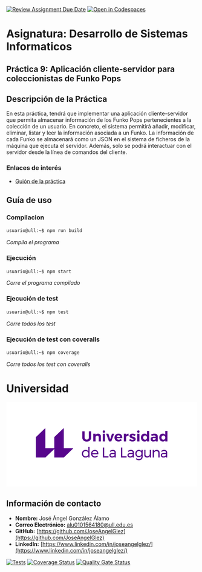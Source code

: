 [![Review Assignment Due Date](https://classroom.github.com/assets/deadline-readme-button-22041afd0340ce965d47ae6ef1cefeee28c7c493a6346c4f15d667ab976d596c.svg)](https://classroom.github.com/a/qsam7Uxz)
[![Open in Codespaces](https://classroom.github.com/assets/launch-codespace-2972f46106e565e64193e422d61a12cf1da4916b45550586e14ef0a7c637dd04.svg)](https://classroom.github.com/open-in-codespaces?assignment_repo_id=18935072)

# **Asignatura: Desarrollo de Sistemas Informaticos**

## **Práctica 9: Aplicación cliente-servidor para coleccionistas de Funko Pops**

## Descripción de la Práctica
En esta práctica, tendrá que implementar una aplicación cliente-servidor que permita almacenar información de los Funko Pops pertenecientes a la colección de un usuario. En concreto, el sistema permitirá añadir, modificar, eliminar, listar y leer la información asociada a un Funko. La información de cada Funko se almacenará como un JSON en el sistema de ficheros de la máquina que ejecuta el servidor. Además, solo se podrá interactuar con el servidor desde la línea de comandos del cliente.

### Enlaces de interés
- [Guión de la práctica](https://ull-esit-inf-dsi-2425.github.io/prct09-sockets-funko-app/)

## Guía de uso

### Compilacion
```bash
usuario@ull:~$ npm run build
```
_Compila el programa_ 

### Ejecución
```bash
usuario@ull:~$ npm start
```
_Corre el programa compilado_ 


### Ejecución de test
```bash
usuario@ull:~$ npm test
```
_Corre todos los test_ 

### Ejecución de test con coveralls
```bash
usuario@ull:~$ npm coverage
```
_Corre todos los test con coveralls_ 

# Universidad

![Logo ULL](img/marca-universidad-de-la-laguna-original.png)

## Información de contacto

- **Nombre:** José Ángel González Álamo 
- **Correo Electrónico:** alu0101564180@ull.edu.es
- **GitHub:** [https://github.com/JoseAngelGlez](https://github.com/JoseAngelGlez)
- **LinkedIn:** [https://www.linkedin.com/in/joseangelglez/](https://www.linkedin.com/in/joseangelglez/)

[![Tests](https://github.com/ULL-ESIT-INF-DSI-2425/prct09-sockets-funko-app-JoseAngelGlz/actions/workflows/ci.yml/badge.svg)](https://github.com/ULL-ESIT-INF-DSI-2425/prct09-sockets-funko-app-JoseAngelGlz/actions/workflows/ci.yml)
[![Coverage Status](https://coveralls.io/repos/github/ULL-ESIT-INF-DSI-2425/prct09-sockets-funko-app-JoseAngelGlz/badge.svg?branch=main)](https://coveralls.io/github/ULL-ESIT-INF-DSI-2425/prct09-sockets-funko-app-JoseAngelGlz?branch=main)
[![Quality Gate Status](https://sonarcloud.io/api/project_badges/measure?project=ULL-ESIT-INF-DSI-2425_prct09-sockets-funko-app-JoseAngelGlz&metric=alert_status)](https://sonarcloud.io/summary/new_code?id=ULL-ESIT-INF-DSI-2425_prct09-sockets-funko-app-JoseAngelGlz)